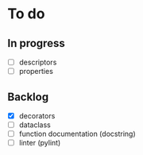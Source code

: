 # To do

## In progress
- [ ] descriptors
- [ ] properties

## Backlog
- [X] decorators
- [ ] dataclass
- [ ] function documentation (docstring)
- [ ] linter (pylint)
